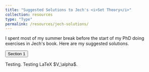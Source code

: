 ```yaml
---
title: "Suggested Solutions to Jech's <i>Set Theory</i>"
collection: resources
type: "Type"
permalink: /resources/jech-solutions/
---
```


I spent most of my summer break before the start of my PhD doing exercises in Jech's book. Here are my suggested solutions.

<button class="accordion">Section 1</button>
<div class="panel">
  <p>Testing. Testing LaTeX $V_\alpha$.</p>
</div>